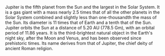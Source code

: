 Jupiter is the fifth planet from the Sun and the largest in the Solar System. It is a gas giant with a mass nearly 2.5 times that of all the other planets in the Solar System combined and slightly less than one-thousandth the mass of the Sun. Its diameter is 11 times that of Earth and a tenth that of the Sun. Jupiter orbits the Sun at a distance of 5.20 AU (778.5 Gm), with an orbital period of 11.86 years. It is the third-brightest natural object in the Earth's night sky, after the Moon and Venus, and has been observed since prehistoric times. Its name derives from that of Jupiter, the chief deity of ancient Roman religion.
